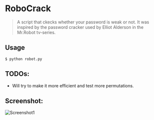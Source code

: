 # RoboCrack
>A script that ckecks whether your password is weak or not. It was inspired by the password cracker used by Elliot Alderson in the Mr.Robot tv-series.
## Usage
```$ python robot.py```
## TODOs:
* Will try to make it more efficient and test more permutations.

## Screenshot:
![Screenshot1](http://s24.postimg.org/fu0yikucl/Selection_021.png)